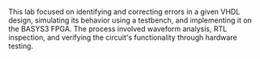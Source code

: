This lab focused on identifying and correcting errors in a given VHDL design, simulating its behavior using a testbench, and implementing it on the BASYS3 FPGA. The process involved waveform analysis, RTL inspection, and verifying the circuit's functionality through hardware testing.
